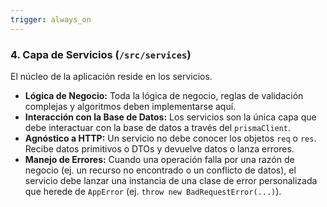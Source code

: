 ```yaml
---
trigger: always_on
---
```


### **4. Capa de Servicios (`/src/services`)**

El núcleo de la aplicación reside en los servicios.

- **Lógica de Negocio:** Toda la lógica de negocio, reglas de validación complejas y algoritmos deben implementarse aquí.
- **Interacción con la Base de Datos:** Los servicios son la única capa que debe interactuar con la base de datos a través del
  `prismaClient`.
- **Agnóstico a HTTP:** Un servicio no debe conocer los objetos `req` o `res`. Recibe datos primitivos o DTOs y devuelve datos o lanza
  errores.
- **Manejo de Errores:** Cuando una operación falla por una razón de negocio (ej. un recurso no encontrado o un conflicto de datos), el
  servicio debe lanzar una instancia de una clase de error personalizada que herede de `AppError` (ej. `throw new BadRequestError(...)`).
